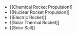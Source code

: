 - [[Chemical Rocket Propulsion]]
- [[Nuclear Rocket Propulsion]]
- [[Electric Rocket]]
- [[Solar Thermal Rocket]]
- [[Solar Sail]]
